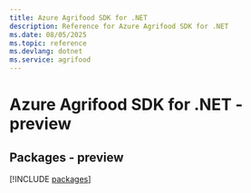 ```yaml
---
title: Azure Agrifood SDK for .NET
description: Reference for Azure Agrifood SDK for .NET
ms.date: 08/05/2025
ms.topic: reference
ms.devlang: dotnet
ms.service: agrifood
---
```

# Azure Agrifood SDK for .NET - preview
## Packages - preview
[!INCLUDE [packages](agrifood-index.md)]
